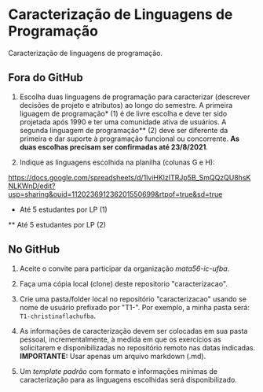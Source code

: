 # Caracterização de Linguagens de Programação

Caracterização de linguagens de programação.
## Fora do GitHub

1. Escolha duas linguagens de programação para caracterizar (descrever decisões de projeto e atributos) ao longo do semestre. A primeira liguagem de programação* (1) é de livre escolha e deve ter sido projetada após 1990 e ter uma comunidade ativa de usuários. A segunda linguagem de programação** (2) deve ser diferente da primeira e dar suporte à programação funcional ou concorrente. __As duas escolhas precisam ser confirmadas até 23/8/2021__.

2. Indique as linguagens escolhida na planilha (colunas G e H):

https://docs.google.com/spreadsheets/d/1lviHKlzITRJp5B_SmQQzQU8hsKNLKWnD/edit?usp=sharing&ouid=112023691236201550699&rtpof=true&sd=true 

* Até 5 estudantes por LP	(1)

** Até 5 estudantes por LP (2)

## No GitHub

1. Aceite o convite para participar da organização _mata56-ic-ufba_.

2. Faça uma cópia local (clone) deste repositorio "caracterizacao".

3. Crie uma pasta/folder local no repositório "caracterizacao" usando se nome de usuário prefixado por "T1-". Por exemplo, a minha pasta será: 
```T1-christinaflachufba```.

4. As informações de caracterização devem ser colocadas em sua pasta pessoal, incrementalmente, à medida em que os exercícios as solicitarem e disponibilizadas no repositório remoto nas datas indicadas. __IMPORTANTE:__ Usar apenas um arquivo markdown (.md).

5. Um _template padrão_ com formato e informações mínimas de caracterização para as linguagens escolhidas será disponibilizado. 
